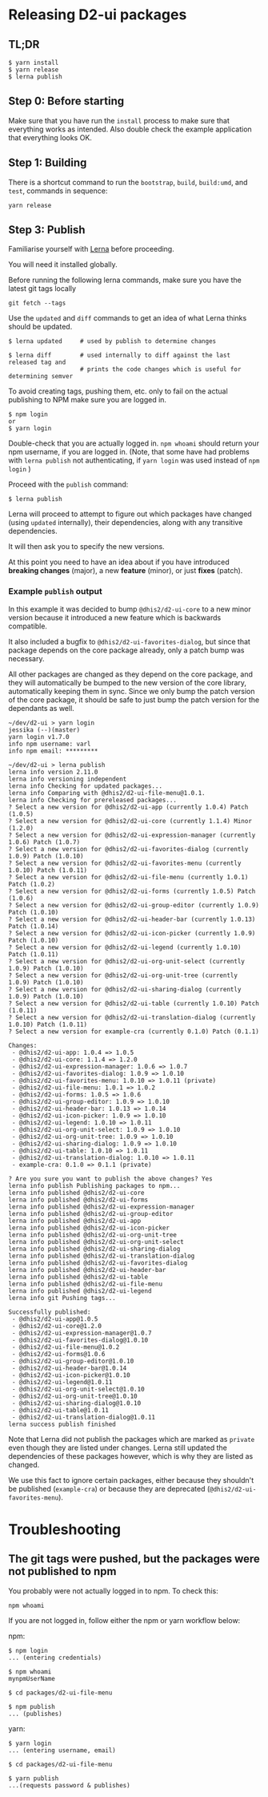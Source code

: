 # Releasing D2-ui packages

## TL;DR

```
$ yarn install
$ yarn release
$ lerna publish
```

## Step 0: Before starting

Make sure that you have run the `install` process to make sure that
everything works as intended. Also double check the example application
that everything looks OK.

## Step 1: Building

There is a shortcut command to run the `bootstrap`, `build`,
`build:umd`, and `test`, commands in sequence:

```
yarn release
```

## Step 3: Publish

Familiarise yourself with [Lerna](http://lernajs.io/) before proceeding.

You will need it installed globally.

Before running the following lerna commands, make sure you have the latest git tags locally
```
git fetch --tags
```

Use the `updated` and `diff` commands to get an idea of what Lerna thinks should be updated.

```
$ lerna updated     # used by publish to determine changes

$ lerna diff        # used internally to diff against the last released tag and
                    # prints the code changes which is useful for determining semver
```

To avoid creating tags, pushing them, etc. only to fail on the actual
publishing to NPM make sure you are logged in.

```
$ npm login
or
$ yarn login
```

Double-check that you are actually logged in. `npm whoami` should return your npm username, if you are logged in. (Note, that some have had problems with `lerna publish`
not authenticating, if `yarn login` was used instead of `npm login` )


Proceed with the `publish` command:

```
$ lerna publish
```

Lerna will proceed to attempt to figure out which packages have changed
(using `updated` internally), their dependencies, along with any
transitive dependencies.

It will then ask you to specify the new versions.

At this point you need to have an idea about if you have introduced
**breaking changes** (major), a new **feature** (minor), or just
**fixes** (patch).

### Example `publish` output

In this example it was decided to bump `@dhis2/d2-ui-core` to a new
minor version because it introduced a new feature which is backwards compatible.

It also included a bugfix to `@dhis2/d2-ui-favorites-dialog`, but since
that package depends on the core package already, only a patch bump was
necessary.

All other packages are changed as they depend on the core package, and
they will automatically be bumped to the new version of the core
library, automatically keeping them in sync. Since we only bump the
patch version of the core package, it should be safe to just bump the
patch version for the dependants as well.

```
~/dev/d2-ui > yarn login                                                                                                                                                                                          jessika (--)(master)
yarn login v1.7.0
info npm username: varl
info npm email: *********

~/dev/d2-ui > lerna publish
lerna info version 2.11.0
lerna info versioning independent
lerna info Checking for updated packages...
lerna info Comparing with @dhis2/d2-ui-file-menu@1.0.1.
lerna info Checking for prereleased packages...
? Select a new version for @dhis2/d2-ui-app (currently 1.0.4) Patch (1.0.5)
? Select a new version for @dhis2/d2-ui-core (currently 1.1.4) Minor (1.2.0)
? Select a new version for @dhis2/d2-ui-expression-manager (currently 1.0.6) Patch (1.0.7)
? Select a new version for @dhis2/d2-ui-favorites-dialog (currently 1.0.9) Patch (1.0.10)
? Select a new version for @dhis2/d2-ui-favorites-menu (currently 1.0.10) Patch (1.0.11)
? Select a new version for @dhis2/d2-ui-file-menu (currently 1.0.1) Patch (1.0.2)
? Select a new version for @dhis2/d2-ui-forms (currently 1.0.5) Patch (1.0.6)
? Select a new version for @dhis2/d2-ui-group-editor (currently 1.0.9) Patch (1.0.10)
? Select a new version for @dhis2/d2-ui-header-bar (currently 1.0.13) Patch (1.0.14)
? Select a new version for @dhis2/d2-ui-icon-picker (currently 1.0.9) Patch (1.0.10)
? Select a new version for @dhis2/d2-ui-legend (currently 1.0.10) Patch (1.0.11)
? Select a new version for @dhis2/d2-ui-org-unit-select (currently 1.0.9) Patch (1.0.10)
? Select a new version for @dhis2/d2-ui-org-unit-tree (currently 1.0.9) Patch (1.0.10)
? Select a new version for @dhis2/d2-ui-sharing-dialog (currently 1.0.9) Patch (1.0.10)
? Select a new version for @dhis2/d2-ui-table (currently 1.0.10) Patch (1.0.11)
? Select a new version for @dhis2/d2-ui-translation-dialog (currently 1.0.10) Patch (1.0.11)
? Select a new version for example-cra (currently 0.1.0) Patch (0.1.1)

Changes:
 - @dhis2/d2-ui-app: 1.0.4 => 1.0.5
 - @dhis2/d2-ui-core: 1.1.4 => 1.2.0
 - @dhis2/d2-ui-expression-manager: 1.0.6 => 1.0.7
 - @dhis2/d2-ui-favorites-dialog: 1.0.9 => 1.0.10
 - @dhis2/d2-ui-favorites-menu: 1.0.10 => 1.0.11 (private)
 - @dhis2/d2-ui-file-menu: 1.0.1 => 1.0.2
 - @dhis2/d2-ui-forms: 1.0.5 => 1.0.6
 - @dhis2/d2-ui-group-editor: 1.0.9 => 1.0.10
 - @dhis2/d2-ui-header-bar: 1.0.13 => 1.0.14
 - @dhis2/d2-ui-icon-picker: 1.0.9 => 1.0.10
 - @dhis2/d2-ui-legend: 1.0.10 => 1.0.11
 - @dhis2/d2-ui-org-unit-select: 1.0.9 => 1.0.10
 - @dhis2/d2-ui-org-unit-tree: 1.0.9 => 1.0.10
 - @dhis2/d2-ui-sharing-dialog: 1.0.9 => 1.0.10
 - @dhis2/d2-ui-table: 1.0.10 => 1.0.11
 - @dhis2/d2-ui-translation-dialog: 1.0.10 => 1.0.11
 - example-cra: 0.1.0 => 0.1.1 (private)

? Are you sure you want to publish the above changes? Yes
lerna info publish Publishing packages to npm...
lerna info published @dhis2/d2-ui-core
lerna info published @dhis2/d2-ui-forms
lerna info published @dhis2/d2-ui-expression-manager
lerna info published @dhis2/d2-ui-group-editor
lerna info published @dhis2/d2-ui-app
lerna info published @dhis2/d2-ui-icon-picker
lerna info published @dhis2/d2-ui-org-unit-tree
lerna info published @dhis2/d2-ui-org-unit-select
lerna info published @dhis2/d2-ui-sharing-dialog
lerna info published @dhis2/d2-ui-translation-dialog
lerna info published @dhis2/d2-ui-favorites-dialog
lerna info published @dhis2/d2-ui-header-bar
lerna info published @dhis2/d2-ui-table
lerna info published @dhis2/d2-ui-file-menu
lerna info published @dhis2/d2-ui-legend
lerna info git Pushing tags...

Successfully published:
 - @dhis2/d2-ui-app@1.0.5
 - @dhis2/d2-ui-core@1.2.0
 - @dhis2/d2-ui-expression-manager@1.0.7
 - @dhis2/d2-ui-favorites-dialog@1.0.10
 - @dhis2/d2-ui-file-menu@1.0.2
 - @dhis2/d2-ui-forms@1.0.6
 - @dhis2/d2-ui-group-editor@1.0.10
 - @dhis2/d2-ui-header-bar@1.0.14
 - @dhis2/d2-ui-icon-picker@1.0.10
 - @dhis2/d2-ui-legend@1.0.11
 - @dhis2/d2-ui-org-unit-select@1.0.10
 - @dhis2/d2-ui-org-unit-tree@1.0.10
 - @dhis2/d2-ui-sharing-dialog@1.0.10
 - @dhis2/d2-ui-table@1.0.11
 - @dhis2/d2-ui-translation-dialog@1.0.11
lerna success publish finished
```

Note that Lerna did not publish the packages which are marked as
`private` even though they are listed under changes. Lerna still updated
the dependencies of these packages however, which is why they are listed
as changed.

We use this fact to ignore certain packages, either because they
shouldn't be published (`example-cra`) or because they are deprecated
(`@dhis2/d2-ui-favorites-menu`).

# Troubleshooting

## The git tags were pushed, but the packages were not published to npm

You probably were not actually logged in to npm. To check this:
```
npm whoami
```

If you are not logged in, follow either the npm or yarn workflow below:

npm:
```
$ npm login
... (entering credentials)

$ npm whoami
mynpmUserName

$ cd packages/d2-ui-file-menu

$ npm publish
... (publishes)
```

yarn:
```
$ yarn login
... (entering username, email)

$ cd packages/d2-ui-file-menu

$ yarn publish
...(requests password & publishes)

```
